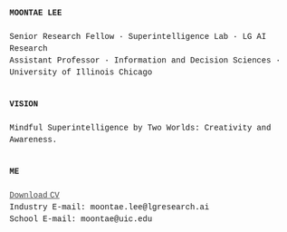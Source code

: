 <p align="left" style="line-height:1.5; font-family:Courier New">
  <strong>MOONTAE LEE</strong><br>
  <br>
  Senior Research Fellow · Superintelligence Lab · LG AI Research<br>
  Assistant Professor · Information and Decision Sciences · University of Illinois Chicago<br>
  <br>
</p>


<p align="left" style="line-height:1.5; font-family:Courier New">
  <strong>VISION</strong><br>
  <br>
  Mindful Superintelligence by Two Worlds: Creativity and Awareness.<br> 
  <br>
</p>


<p align="left" style="line-height:1.5; font-family:Courier New">
  <strong>ME</strong><br>
  <br>
    <a href="./Moontae Lee - CV (2025).pdf" style="color:#444444;"><u>Download CV</u></a><br>
    Industry E-mail: moontae.lee@lgresearch.ai<br>
    School E-mail: moontae@uic.edu<br>
    <br>  
</p>


